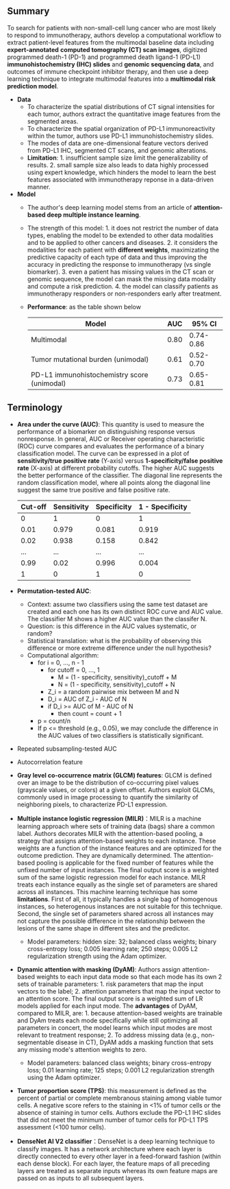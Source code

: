 ## Summary
To search for patients with non-small-cell lung cancer who are most likely to respond to immunotherapy, authors develop a computational workflow to extract patient-level features from the multimodal baseline data including **expert-annotated** **computed tomography (CT) scan images**, digitized programmed death-1 (PD-1) and programmed death ligand-1 (PD-L1) **immunohistochemistry (IHC) slides** and **genomic sequencing data**, and outcomes of immune checkpoint inhibitor therapy, and then use a deep learning technique to integrate multimodal features into a **multimodal risk prediction model**.
  - **Data**  
    - To characterize the spatial distributions of CT signal intensities for each tumor, authors extract the quantitative image features from the segmented areas.
    - To characterize the spatial organization of PD-L1 immunoreactivity within the tumor, authors use PD-L1 immunohistochemistry slides.
    - The modes of data are one-dimensional feature vectors derived from PD-L1 IHC, segmented CT scans, and genomic alterations. 
    - **Limitation**: 1. insufficient sample size limit the generalizability of results. 2. small sample size also leads to data highly processed using expert knowledge, which hinders the model to learn the best features associated with immunotherapy reponse in a data-driven manner.
  - **Model**
    - The author's deep learning model stems from an article of **attention-based deep multiple instance learning**. 
    - The strength of this model: 1. it does not restrict the number of data types, enabling the model to be extended to other data modalities and to be applied to other cancers and diseases. 2. it considers the modalities for each patient with **different weights**, maximizating the predictive capacity of each type of data and thus improving the accuracy in predicting the response to immunotherapy (vs single biomarker). 3. even a patient has missing values in the CT scan or genomic sequence, the model can mask the missing data modality and compute a risk prediction. 4. the model can classify patients as immunotherapy responders or non-responders early after treatment.
    - **Performance**: as the table shown below 
    
    
        | Model                                       | AUC           | 95% CI        |
        | -------------                               | ------------- | ------------- |
        | Multimodal                                  | 0.80          | 0.74-0.86     |
        | Tumor mutational burden (unimodal)          | 0.61          | 0.52-0.70     |
        | PD-L1 immunohistochemistry score (unimodal) | 0.73          | 0.65-0.81     |


## Terminology
- **Area under the curve (AUC)**: This quantity is used to measure the performance of a biomarker on distinguishing response versus nonresponse. In general, AUC or Receiver operating characteristic (ROC) curve compares and evaluates the performance of a binary classification model. The curve can be expressed in a plot of **sensitivity/true positive rate** (Y-axis) versus **1-specificity/false positive rate** (X-axis) at different probability cutoffs. The higher AUC suggests the better performance of the classifier. The diagonal line represents the random classification model, where all points along the diagonal line suggest the same true positive and false positive rate.

    | Cut-off	                | Sensitivity               | Specificity               | 1 - Specificity           |
    |-------------------------|---------------------------|---------------------------|---------------------------|
    | 0                       | 1                         | 0                         | 1                         |
    | 0.01                    | 0.979                     | 0.081                     | 0.919                     |
    | 0.02                    | 0.938                     | 0.158                     | 0.842                     |  
    | ...                     | ...                       | ...                       | ...                       |
    | 0.99                    | 0.02                      | 0.996                     | 0.004                     |
    | 1                       | 0                         | 1                         | 0                         |

- **Permutation-tested AUC**: 
  - Context: assume two classifiers using the same test dataset are created and each one has its own distinct ROC curve and AUC value. The classifier M shows a higher AUC value than the classifer N. 
  - Question: is this difference in the AUC values systematic, or random? 
  - Statistical translation: what is the probability of observing this difference or more extreme difference under the null hypothesis? 
  - Computational algorithm: 
    - for i = 0, ..., n - 1
      - for cutoff = 0, ..., 1
        - M = (1 - specificity, sensitivity)_cutoff + M
        - N = (1 - specificity, sensitivity)_cutoff + N
      - Z_i = a random pairwise mix between M and N
      - D_i = AUC of Z_i - AUC of N
      - if D_i >= AUC of M - AUC of N
        - then count = count + 1
     - p = count/n
     - If p <= threshold (e.g., 0.05), we may conclude the difference in the AUC values of two classifiers is statistically significant.
  
- Repeated subsampling-tested AUC
- Autocorrelation feature
- **Gray level co-occurrence matrix (GLCM) features**: GLCM is defined over an image to be the distribution of co-occurring pixel values (grayscale values, or colors) at a given offset. Authors exploit GLCMs, commonly used in image processing to quantify the similarity of neighboring pixels, to characterize PD-L1 expression.
- **Multiple instance logistic regression (MILR)**：MILR is a machine learning approach where sets of training data (bags) share a common label. Authors decorates MILR with the attention-based pooling, a strategy that assigns attention-based weights to each instance. These weights are a function of the instance features and are optimized for the outcome prediction. They are dynamically determined. The attention-based pooling is applicable for the fixed number of features while the unfixed number of input instances. The final output score is a weighted sum of the same logistic regression model for each instance. MILR treats each instance equally as the single set of parameters are shared across all instances. This machine learning technique has some **limitations**. First of all, it typically handles a single bag of homogenous instances, so heterogenous instances are not suitable for this technique. Second, the single set of parameters shared across all instances may not capture the possible difference in the relationship between the lesions of the same shape in different sites and the predictor.
  - Model parameters: hidden size: 32; balanced class weights; binary cross-entropy loss; 0.005 learning rate; 250 steps; 0.005 L2 regularization strength using the Adam optimizer.
- **Dynamic attention with masking (DyAM)**: Authors assign attention-based weights to each input data mode so that each mode has its own 2 sets of trainable parameters: 1. risk parameters that map the input vectors to the label; 2. attention parameters that map the input vector to an attention score. The final output score is a weighted sum of LR models applied for each input mode. The **advantages** of DyAM, compared to MILR, are: 1. because attention-based weights are trainable and DyAm treats each mode specifically while still optimizing all parameters in concert, the model learns which input modes are most relevant to treatment response; 2. To address missing data (e.g., non-segmentable disease in CT), DyAM adds a masking function that sets any missing mode's attention weights to zero.
  - Model parameters: balanced class weights; binary cross-entropy loss; 0.01 learning rate; 125 steps; 0.001 L2 regularization strength using the Adam optimizer.
- **Tumor proportion score (TPS)**: this measurement is defined as the percent of partial or complete membranous staining among viable tumor cells. A negative score refers to the staining in <1% of tumor cells or the absence of staining in tumor cells. Authors exclude the PD-L1 IHC slides that did not meet the minimum number of tumor cells for PD-L1 TPS assessment (<100 tumor cells).
- **DenseNet AI V2 classifier**：DenseNet is a deep learning technique to classify images. It has a network architecture where each layer is directly connected to every other layer in a feed-forward fashion (within each dense block). For each layer, the feature maps of all preceding layers are treated as separate inputs whereas its own feature maps are passed on as inputs to all subsequent layers.

